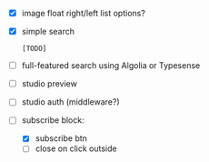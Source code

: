 - [x] image float right/left list options?
- [x] simple search

      [TODO]

- [ ] full-featured search using Algolia or Typesense
- [ ] studio preview
- [ ] studio auth (middleware?)
- [ ] subscribe block:
  - [x] subscribe btn
  - [ ] close on click outside
